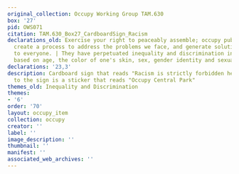 ```yaml
---
original_collection: Occupy Working Group TAM.630
box: '27'
pid: OWS071
citation: TAM.630_Box27_CardboardSign_Racism
declarations_old: Exercise your right to peaceably assemble; occupy public space;
  create a process to address the problems we face, and generate solutions accessible
  to everyone. | They have perpetuated inequality and discrimination in the workplace
  based on age, the color of one's skin, sex, gender identity and sexual orientation.
declarations: '23,3'
description: Cardboard sign that reads "Racism is strictly forbidden here" affixed
  to the sign is a sticker that reads "Occupy Central Park"
themes_old: Inequality and Discrimination
themes:
- '6'
order: '70'
layout: occupy_item
collection: occupy
creator: ''
label: ''
image_description: ''
thumbnail: ''
manifest: ''
associated_web_archives: ''
---
```

